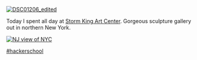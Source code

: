 [![DSC01206_edited](https://farm9.staticflickr.com/8688/17168683686_cfe4c10973_c.jpg)](https://www.flickr.com/photos/icco/17168683686 "DSC01206_edited by Nat Welch, on Flickr")

Today I spent all day at [Storm King Art Center](http://www.stormking.org/). Gorgeous sculpture gallery out in northern New York.

[![NJ view of NYC](https://farm8.staticflickr.com/7705/16987211157_6846f8e2cc_h.jpg)](https://www.flickr.com/photos/icco/16987211157 "NJ view of NYC by Nat Welch, on Flickr")

[#hackerschool](/tag/hackerschool)